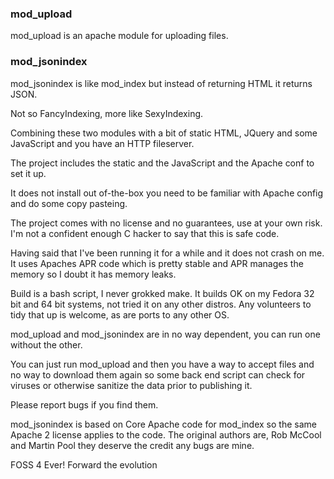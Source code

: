 ### mod_upload

mod_upload is an apache module for uploading files.

### mod_jsonindex

mod_jsonindex is like mod_index but instead of returning HTML it returns JSON.

Not so FancyIndexing, more like SexyIndexing.

Combining these two modules with a bit of static HTML, JQuery and some JavaScript and you have an HTTP fileserver.

The project includes the static and the JavaScript and the Apache conf to set it up.

It does not install out of-the-box you need to be familiar with Apache config and do some copy pasteing.

The project comes with no license and no guarantees, use at your own risk. I'm not a confident enough C hacker to say that this is safe code.

Having said that I've been running it for a while and it does not crash on me. It uses Apaches APR code which is pretty stable and APR manages the memory so I doubt it has memory leaks.

Build is a bash script, I never grokked make. It builds OK on my Fedora 32 bit and 64 bit systems, not tried it on any other distros.  Any volunteers to tidy that up is welcome, as are ports to any other OS.

mod_upload and mod_jsonindex are in no way dependent, you can run one without the other.

You can just run mod_upload and then you have a way to accept files and no way to download them again so some back end script can check for viruses or otherwise sanitize the data prior to publishing it.


Please report bugs if you find them.

mod_jsonindex is based on Core Apache code for mod_index so the same Apache 2 license applies to the code.
The original authors are, Rob McCool and Martin Pool they deserve the credit any bugs are mine.

FOSS 4 Ever! Forward the evolution

